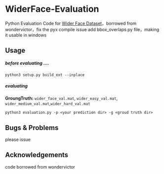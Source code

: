 # WiderFace-Evaluation
Python Evaluation Code for [Wider Face Dataset](http://mmlab.ie.cuhk.edu.hk/projects/WIDERFace/)，borrowed from wondervictor，fix the pyx compile issue
add bbox_overlaps.py file，making it usable in windows

## Usage


##### before evaluating ....

````
python3 setup.py build_ext --inplace
````

##### evaluating

**GroungTruth:** `wider_face_val.mat`, `wider_easy_val.mat`, `wider_medium_val.mat`,`wider_hard_val.mat`

````
python3 evaluation.py -p <your prediction dir> -g <groud truth dir>
````

## Bugs & Problems
please issue

## Acknowledgements

code borrowed from  wondervictor
